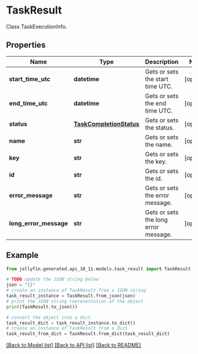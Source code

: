 # TaskResult

Class TaskExecutionInfo.

## Properties

Name | Type | Description | Notes
------------ | ------------- | ------------- | -------------
**start_time_utc** | **datetime** | Gets or sets the start time UTC. | [optional] 
**end_time_utc** | **datetime** | Gets or sets the end time UTC. | [optional] 
**status** | [**TaskCompletionStatus**](TaskCompletionStatus.md) | Gets or sets the status. | [optional] 
**name** | **str** | Gets or sets the name. | [optional] 
**key** | **str** | Gets or sets the key. | [optional] 
**id** | **str** | Gets or sets the id. | [optional] 
**error_message** | **str** | Gets or sets the error message. | [optional] 
**long_error_message** | **str** | Gets or sets the long error message. | [optional] 

## Example

```python
from jellyfin.generated.api_10_11.models.task_result import TaskResult

# TODO update the JSON string below
json = "{}"
# create an instance of TaskResult from a JSON string
task_result_instance = TaskResult.from_json(json)
# print the JSON string representation of the object
print(TaskResult.to_json())

# convert the object into a dict
task_result_dict = task_result_instance.to_dict()
# create an instance of TaskResult from a dict
task_result_from_dict = TaskResult.from_dict(task_result_dict)
```
[[Back to Model list]](../README.md#documentation-for-models) [[Back to API list]](../README.md#documentation-for-api-endpoints) [[Back to README]](../README.md)


